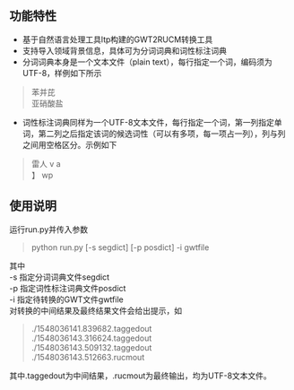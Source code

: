 ## 功能特性
* 基于自然语言处理工具ltp构建的GWT2RUCM转换工具
* 支持导入领域背景信息，具体可为分词词典和词性标注词典
* 分词词典本身是一个文本文件（plain text），每行指定一个词，编码须为 UTF-8，样例如下所示
>苯并芘<br>亚硝酸盐
* 词性标注词典同样为一个UTF-8文本文件，每行指定一个词，第一列指定单词，第二列之后指定该词的候选词性（可以有多项，每一项占一列），列与列之间用空格区分。示例如下
>雷人 v a<br>】 wp
## 使用说明
运行run.py并传入参数
>python run.py [-s segdict] [-p posdict] -i gwtfile

其中<br>-s 指定分词词典文件segdict<br>-p 指定词性标注词典文件posdict<br>-i 指定待转换的GWT文件gwtfile<br>对转换的中间结果及最终结果文件会给出提示，如
> ./1548036141.839682.taggedout<br>./1548036143.316624.taggedout<br>./1548036143.509132.taggedout<br>./1548036143.512663.rucmout

其中.taggedout为中间结果，.rucmout为最终输出，均为UTF-8文本文件。
